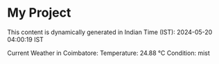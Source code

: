# My Project

This content is dynamically generated in Indian Time (IST): 2024-05-20 04:00:19 IST


Current Weather in Coimbatore:
Temperature: 24.88 °C
Condition: mist
